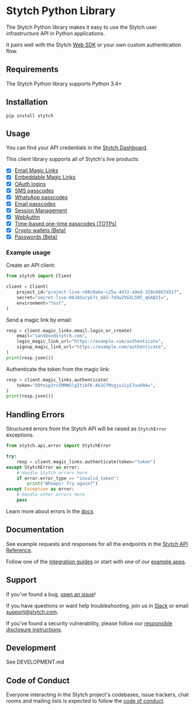 # Stytch Python Library

The Stytch Python library makes it easy to use the Stytch user infrastructure API in Python applications.

It pairs well with the Stytch [Web SDK](https://www.npmjs.com/package/@stytch/stytch-js) or your own custom authentication flow.

## Requirements

The Stytch Python library supports Python 3.4+

## Installation

```
pip install stytch
```

## Usage

You can find your API credentials in the [Stytch Dashboard](https://stytch.com/dashboard/api-keys).

This client library supports all of Stytch's live products:
  - [x] [Email Magic Links](https://stytch.com/docs/api/send-by-email)
  - [x] [Embeddable Magic Links](https://stytch.com/docs/api/create-magic-link-overview)
  - [x] [OAuth logins](https://stytch.com/docs/api/oauth-overview)
  - [x] [SMS passcodes](https://stytch.com/docs/api/send-otp-by-sms)
  - [x] [WhatsApp passcodes](https://stytch.com/docs/api/whatsapp-send)
  - [x] [Email passcodes](https://stytch.com/docs/api/send-otp-by-email)
  - [x] [Session Management](https://stytch.com/docs/api/sessions-overview)
  - [x] [WebAuthn](https://stytch.com/docs/api/webauthn-overview)
  - [x] [Time-based one-time passcodes (TOTPs)](https://stytch.com/docs/api/totps-overview)
  - [x] [Crypto wallets (Beta)](https://stytch.com/docs/api/crypto-wallet-overview)
  - [x] [Passwords (Beta)](https://stytch.com/docs/api/password-overview)

### Example usage
Create an API client:
```python
from stytch import Client

client = Client(
    project_id="project-live-c60c0abe-c25a-4472-a9ed-320c6667d317",
    secret="secret-live-80JASucyk7z_G8Z-7dVwZVGXL5NT_qGAQ2I=",
    environment="test",
)
```

Send a magic link by email:
```python
resp = client.magic_links.email.login_or_create(
    email="sandbox@stytch.com",
    login_magic_link_url="https://example.com/authenticate",
    signup_magic_link_url="https://example.com/authenticate",
)
print(resp.json())
```

Authenticate the token from the magic link:
```python
resp = client.magic_links.authenticate(
    token="DOYoip3rvIMMW5lgItikFK-Ak1CfMsgjuiCyI7uuU94=",
)
print(resp.json())
```

## Handling Errors

Structured errors from the Stytch API will be raised as `StytchError` exceptions.
```python
from stytch.api.error import StytchError

try:
    resp = client.magic_links.authenticate(token="token")
except StytchError as error:
    # Handle Stytch errors here
    if error.error_type == "invalid_token":
        print("Whoops! Try again?")
except Exception as error:
    # Handle other errors here
    pass
```
Learn more about errors in the [docs](https://stytch.com/docs/api/errors).

## Documentation

See example requests and responses for all the endpoints in the [Stytch API Reference](https://stytch.com/docs/api).

Follow one of the [integration guides](https://stytch.com/docs/guides) or start with one of our [example apps](https://stytch.com/docs/example-apps).

## Support

If you've found a bug, [open an issue](https://github.com/stytchauth/stytch-python/issues/new)!

If you have questions or want help troubleshooting, join us in [Slack](https://join.slack.com/t/stytch/shared_invite/zt-nil4wo92-jApJ9Cl32cJbEd9esKkvyg) or email support@stytch.com.

If you've found a security vulnerability, please follow our [responsible disclosure instructions](https://stytch.com/docs/security).

## Development

See DEVELOPMENT.md

## Code of Conduct

Everyone interacting in the Stytch project's codebases, issue trackers, chat rooms and mailing lists is expected to follow the [code of conduct](CODE_OF_CONDUCT.md).
